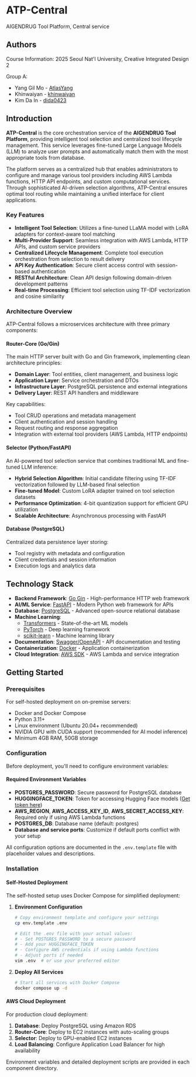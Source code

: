 # ATP-Central

AIGENDRUG Tool Platform, Central service

## Authors

Course Information: 2025 Seoul Nat'l University, Creative Integrated Design 2

Group A:

- Yang Gil Mo - [AtlasYang](https://github.com/AtlasYang)
- Khinwaiyan - [khinwaiyan](https://github.com/khinwaiyan)
- Kim Da In - [dida0423](https://github.com/dida0423)

## Introduction

**ATP-Central** is the core orchestration service of the **AIGENDRUG Tool Platform**, providing intelligent tool selection and centralized tool lifecycle management. This service leverages fine-tuned Large Language Models (LLM) to analyze user prompts and automatically match them with the most appropriate tools from database.

The platform serves as a centralized hub that enables administrators to configure and manage various tool providers including AWS Lambda functions, HTTP API endpoints, and custom computational services. Through sophisticated AI-driven selection algorithms, ATP-Central ensures optimal tool routing while maintaining a unified interface for client applications.

### Key Features

- **Intelligent Tool Selection**: Utilizes a fine-tuned LLaMA model with LoRA adapters for context-aware tool matching
- **Multi-Provider Support**: Seamless integration with AWS Lambda, HTTP APIs, and custom service providers  
- **Centralized Lifecycle Management**: Complete tool execution orchestration from selection to result delivery
- **API Key Authentication**: Secure client access control with session-based authentication
- **RESTful Architecture**: Clean API design following domain-driven development patterns
- **Real-time Processing**: Efficient tool selection using TF-IDF vectorization and cosine similarity

### Architecture Overview

ATP-Central follows a microservices architecture with three primary components:

#### Router-Core (Go/Gin)
The main HTTP server built with Go and Gin framework, implementing clean architecture principles:
- **Domain Layer**: Tool entities, client management, and business logic
- **Application Layer**: Service orchestration and DTOs
- **Infrastructure Layer**: PostgreSQL persistence and external integrations
- **Delivery Layer**: REST API handlers and middleware

Key capabilities:
- Tool CRUD operations and metadata management
- Client authentication and session handling
- Request routing and response aggregation
- Integration with external tool providers (AWS Lambda, HTTP endpoints)

#### Selector (Python/FastAPI)
An AI-powered tool selection service that combines traditional ML and fine-tuned LLM inference:
- **Hybrid Selection Algorithm**: Initial candidate filtering using TF-IDF vectorization followed by LLM-based final selection
- **Fine-tuned Model**: Custom LoRA adapter trained on tool selection datasets
- **Performance Optimization**: 4-bit quantization support for efficient GPU utilization
- **Scalable Architecture**: Asynchronous processing with FastAPI

#### Database (PostgreSQL)
Centralized data persistence layer storing:
- Tool registry with metadata and configuration
- Client credentials and session information
- Execution logs and analytics data

## Technology Stack

- **Backend Framework**: [Go Gin](https://gin-gonic.com/) - High-performance HTTP web framework
- **AI/ML Service**: [FastAPI](https://fastapi.tiangolo.com/) - Modern Python web framework for APIs
- **Database**: [PostgreSQL](https://www.postgresql.org/) - Advanced open-source relational database
- **Machine Learning**: 
  - [Transformers](https://huggingface.co/transformers/) - State-of-the-art ML models
  - [PyTorch](https://pytorch.org/) - Deep learning framework
  - [scikit-learn](https://scikit-learn.org/) - Machine learning library
- **Documentation**: [Swagger/OpenAPI](https://swagger.io/) - API documentation and testing
- **Containerization**: [Docker](https://www.docker.com/) - Application containerization
- **Cloud Integration**: [AWS SDK](https://aws.amazon.com/sdk-for-go/) - AWS Lambda and service integration

## Getting Started

### Prerequisites

For self-hosted deployment on on-premise servers:
- Docker and Docker Compose
- Python 3.11+
- Linux environment (Ubuntu 20.04+ recommended)
- NVIDIA GPU with CUDA support (recommended for AI model inference)
- Minimum 4GB RAM, 50GB storage

### Configuration

Before deployment, you'll need to configure environment variables:

#### Required Environment Variables

- **POSTGRES_PASSWORD**: Secure password for PostgreSQL database
- **HUGGINGFACE_TOKEN**: Token for accessing Hugging Face models ([Get token here](https://huggingface.co/settings/tokens))
- **AWS_REGION**, **AWS_ACCESS_KEY_ID**, **AWS_SECRET_ACCESS_KEY**: Required only if using AWS Lambda functions
- **POSTGRES_DB**: Database name (default: postgres)
- **Database and service ports**: Customize if default ports conflict with your setup

All configuration options are documented in the `.env.template` file with placeholder values and descriptions.

### Installation

#### Self-Hosted Deployment

The self-hosted setup uses Docker Compose for simplified deployment:

1. **Environment Configuration**
   ```bash
   # Copy environment template and configure your settings
   cp env.template .env
   
   # Edit the .env file with your actual values:
   # - Set POSTGRES_PASSWORD to a secure password
   # - Add your HUGGINGFACE_TOKEN
   # - Configure AWS credentials if using Lambda functions
   # - Adjust ports if needed
   vim .env  # or use your preferred editor
   ```

2. **Deploy All Services**
   ```bash
   # Start all services with Docker Compose
   docker compose up -d
   ```

#### AWS Cloud Deployment

For production cloud deployment:

1. **Database**: Deploy PostgreSQL using Amazon RDS
2. **Router-Core**: Deploy to EC2 instances with auto-scaling groups
3. **Selector**: Deploy to GPU-enabled EC2 instances
4. **Load Balancing**: Configure Application Load Balancer for high availability

Environment variables and detailed deployment scripts are provided in each component directory.